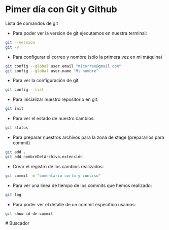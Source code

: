 # Pimer día con Git y Github

Lista de comandos de git

* Para poder ver la version de git ejecutamos en nuestra terminal:

```bash
git --version
git -v
```

* Para configurar el correo y nombre (sólo la primera vez en mi máquina)


```bash
git config --global user.email "micorreo@gmail.com"
git config --global user.name "Mi nombre"
```

*  Para ver la configuración de git

```bash
git config --list
```

* Para inicializar nuestro repositorio en git:

```bash
git init
```

* Para ver el estado de nuestro cambios:

```bash
git status
```

* Para preparar nuestros archivos para la zona de stage (prepararlos para commit)

```bash
git add .
git add nombreDelArchivo.extensión
```

* Crear el registro de los cambios realizados:

```bash
git commit -m "comentario corto y conciso"
```

*  Para ver una linea de tiempo de los commits que hemos realizado:

```bash
git log
```
* Para poder ver el detalle de un commit específico usamos:

```bash
git show id-de-commit
```
#   B u s c a d o r  
 